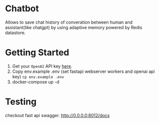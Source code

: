 # Chatbot
Allows to save chat history of converation between human and assistant(like chatgpt) by using adaptive memory powered by Redis datastore.

# Getting Started
1. Get your `OpenAI` API key [here](https://platform.openai.com/overview).
2. Copy env.example .env (set fastapi webserver workers and openai api key)
    `cp env.example .env`
3. docker-compose up -d

# Testing
checkout fast api swagger.
http://0.0.0.0:8012/docs
